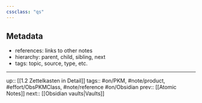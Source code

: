 ```yaml
---
cssclass: "qs"
---
```

## Metadata

- references:  links to other notes
- hierarchy:  parent, child, sibling, next
- tags:  topic, source, type, etc.

---
up:: [[1.2 Zettelkasten in Detail]]
tags:: #on/PKM, #note/product, #effort/ObsPKMClass, #note/reference #on/Obsidian 
prev:: [[Atomic Notes]]
next:: [[Obsidian vaults|Vaults]]
